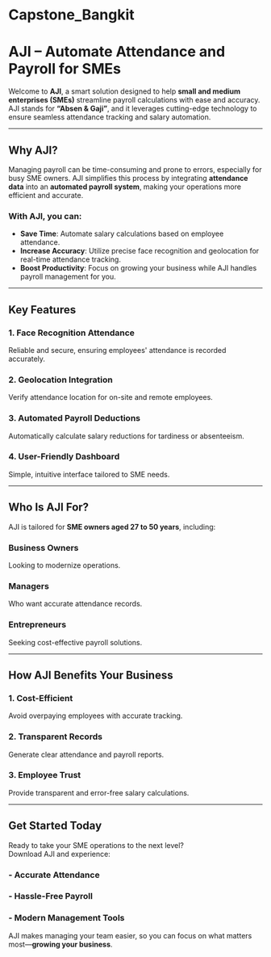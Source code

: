 # Capstone_Bangkit

# AJI – Automate Attendance and Payroll for SMEs  

Welcome to **AJI**, a smart solution designed to help **small and medium enterprises (SMEs)** streamline payroll calculations with ease and accuracy. AJI stands for **“Absen & Gaji”**, and it leverages cutting-edge technology to ensure seamless attendance tracking and salary automation.  

---

## Why AJI?  

Managing payroll can be time-consuming and prone to errors, especially for busy SME owners. AJI simplifies this process by integrating **attendance data** into an **automated payroll system**, making your operations more efficient and accurate.  

### With AJI, you can:  

- **Save Time**: Automate salary calculations based on employee attendance.  
- **Increase Accuracy**: Utilize precise face recognition and geolocation for real-time attendance tracking.  
- **Boost Productivity**: Focus on growing your business while AJI handles payroll management for you.  

---

## Key Features  

### 1. Face Recognition Attendance  
Reliable and secure, ensuring employees' attendance is recorded accurately.  

### 2. Geolocation Integration  
Verify attendance location for on-site and remote employees.  

### 3. Automated Payroll Deductions  
Automatically calculate salary reductions for tardiness or absenteeism.  

### 4. User-Friendly Dashboard  
Simple, intuitive interface tailored to SME needs.  

---

## Who Is AJI For?  

AJI is tailored for **SME owners aged 27 to 50 years**, including:  

### Business Owners  
Looking to modernize operations.  

### Managers  
Who want accurate attendance records.  

### Entrepreneurs  
Seeking cost-effective payroll solutions.  

---

## How AJI Benefits Your Business  

### 1. Cost-Efficient  
Avoid overpaying employees with accurate tracking.  

### 2. Transparent Records  
Generate clear attendance and payroll reports.  

### 3. Employee Trust  
Provide transparent and error-free salary calculations.  

---

## Get Started Today  

Ready to take your SME operations to the next level?  
Download AJI and experience:  

### - Accurate Attendance  
### - Hassle-Free Payroll  
### - Modern Management Tools  

AJI makes managing your team easier, so you can focus on what matters most—**growing your business**.
